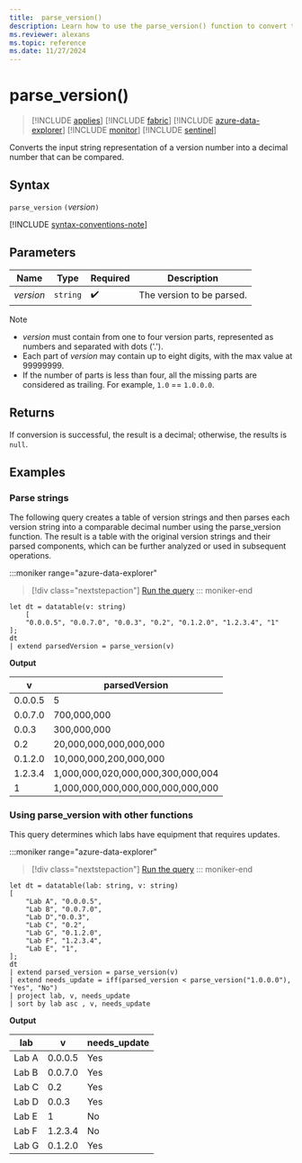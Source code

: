 ```yaml
---
title:  parse_version()
description: Learn how to use the parse_version() function to convert the input string representation of the version to a comparable decimal number,
ms.reviewer: alexans
ms.topic: reference
ms.date: 11/27/2024
---
```

# parse_version()

> [!INCLUDE [applies](../includes/applies-to-version/applies.md)] [!INCLUDE [fabric](../includes/applies-to-version/fabric.md)] [!INCLUDE [azure-data-explorer](../includes/applies-to-version/azure-data-explorer.md)] [!INCLUDE [monitor](../includes/applies-to-version/monitor.md)] [!INCLUDE [sentinel](../includes/applies-to-version/sentinel.md)]

Converts the input string representation of a version number into a decimal number that can be compared.

## Syntax

`parse_version` `(`*version*`)`

[!INCLUDE [syntax-conventions-note](../includes/syntax-conventions-note.md)]

## Parameters

| Name | Type | Required | Description |
|--|--|--|--|
| *version* | `string` |  :heavy_check_mark: | The version to be parsed.|

> [!NOTE]
>
> * *version* must contain from one to four version parts, represented as numbers and separated with dots ('.').
> * Each part of *version* may contain up to eight digits, with the max value at 99999999.
> * If the number of parts is less than four, all the missing parts are considered as trailing. For example, `1.0` == `1.0.0.0`.

## Returns

If conversion is successful, the result is a decimal; otherwise, the results is `null`.

## Examples

### Parse strings

The following query creates a table of version strings and then parses each version string into a comparable decimal number using the parse_version function. The result is a table with the original version strings and their parsed components, which can be further analyzed or used in subsequent operations.

:::moniker range="azure-data-explorer"
> [!div class="nextstepaction"]
> <a href="https://dataexplorer.azure.com/clusters/help/databases/Samples?query=H4sIAAAAAAAAA8tJLVFIKVGwVUhJLAHCpJxUjTIrheKSosy8dE0uBSCIBpNKBnogaKqkA2Ga6xnAmMYQhhGEMtQzgkiBGMZ6JmCmElesNVdKCVeNQmpFSWpeikJBYlFxakpYalFxZn4e0HYwP74Mwtco0wQA%2F7qnM5cAAAA%3D" target="_blank">Run the query</a>
::: moniker-end

```kusto
let dt = datatable(v: string)
    [
    "0.0.0.5", "0.0.7.0", "0.0.3", "0.2", "0.1.2.0", "1.2.3.4", "1"
];
dt
| extend parsedVersion = parse_version(v)
```

**Output**

| v | parsedVersion |
|---|---|
| 0.0.0.5 | 5 |
| 0.0.7.0 | 700,000,000 |
| 0.0.3 | 300,000,000 |
| 0.2 | 20,000,000,000,000,000 |
| 0.1.2.0 | 10,000,000,200,000,000 |
| 1.2.3.4 | 1,000,000,020,000,000,300,000,004 |
| 1 | 1,000,000,000,000,000,000,000,000 |

### Using parse_version with other functions

This query determines which labs have equipment that requires updates.

:::moniker range="azure-data-explorer"
> [!div class="nextstepaction"]
> <a href="https://dataexplorer.azure.com/clusters/help/databases/Samples?query=H4sIAAAAAAAAA2WQTQvCMAyG7%2FsVoacNytBNEfw4%2BH0R7yIyujXKZGyjrUPBH286GZuzOTR98iZNkqEBaWABUhiyOEM3E%2FEUtFFpfuNQNa7nnB2gww4ihiXjwAa%2BtTHjLV81fOIPunzDeI3DLlx%2FxQFdLdx%2F4dAPfivsLLc09Eddvq05kcvMkcZ5Az4N5hJKoTTKqEKl0yKn%2BWrQvN3Ka6U5otTRo6QNIAnT69XtZc972dRIPTzz6PMTatvDsWC2ZqmKOyYGaIm0PP5TnMK6UAbilw2D0An8aT4NEEn1kAEAAA%3D%3D" target="_blank">Run the query</a>
::: moniker-end

```kusto
let dt = datatable(lab: string, v: string)
[
    "Lab A", "0.0.0.5",
    "Lab B", "0.0.7.0",
    "Lab D","0.0.3",
    "Lab C", "0.2", 
    "Lab G", "0.1.2.0",
    "Lab F", "1.2.3.4",
    "Lab E", "1",
];
dt
| extend parsed_version = parse_version(v)
| extend needs_update = iff(parsed_version < parse_version("1.0.0.0"), "Yes", "No")
| project lab, v, needs_update
| sort by lab asc , v, needs_update
```

**Output**

| lab | v | needs_update |
|---|---|---|
| Lab A | 0.0.0.5 | Yes |
| Lab B | 0.0.7.0 | Yes |
| Lab C | 0.2 | Yes |
| Lab D | 0.0.3 | Yes |
| Lab E | 1 |No |
| Lab F | 1.2.3.4 |No |
| Lab G | 0.1.2.0 | Yes |
